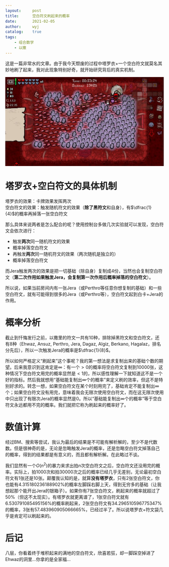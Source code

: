 ```yaml
---
layout:		post
title:		空白符文刷起来的概率
date:		2021-02-05
author:		wyj
catalog:	true
tags:
    - 组合数学
    - 以撒
---
```


这是一篇非常水的文章。由于我今天颓废的过程中塔罗衣+一个空白符文就莫名其妙地刷了起来，我对此现象特别好奇，就开始研究背后的真实机制。

![](/img/20210205/1.jpg)

# 塔罗衣+空白符文的具体机制

塔罗衣的效果：卡牌效果发挥两次  
空白符文的效果：触发随机符文的效果（**除了黑符文**和自身），有$\dfrac{1}{4}$的概率再掉落一张空白符文

那么具体来说两者是怎么配合的呢？使用控制台多做几次实验就可以发现，空白符文会依次进行：

- 触发**两次**同一随机符文的效果
- 概率掉落空白符文
- 再触发**两次**同一随机符文的效果（两次随机是独立的）
- 概率掉落空白符文

而Jera触发两次的效果是把一切基础（除自身）复制成$4$份，当然也会复制空白符文（**第二次作用如果触发Jera，会复制第一次作用后概率掉落的空白符文**）。

所以说，如果当前房间内有一张Jera（或Perthro等任意你想复制的基础）和一些空白符文，就有可能得到很多的Jera（或Perthro等），空白符文起到白卡+Jera的作用。

# 概率分析

截止到忏悔发行之前，以撒里的符文一共有$10$种，排除掉黑符文和空白符文，还有$8$种（Ehwaz, Ansuz, Perthro, Jera, Dagaz, Algiz, Berkano, Hagalaz，排名分先后），所以一次触发Jera的概率是$\dfrac{1}{8}$。

所以如何严格定义“刷起来”这个事呢？我的第一想法是求复制出来的基础个数的期望。后来我意识到这肯定是$\infty$：有一个$\gt 0$的概率将空白符文复制到$10000$张，这种情况下空白符文用完的概率显然是$\lt 1$的，所以感性理解一下就知道这不是一个好的指标。然后我就想用“基础能复制出$\infty$个的概率”来定义刷的效率，但这不是特别好求的。转念一想，如果空白符文在某个时刻用完了，基础肯定不能复制出$\infty$个；如果空白符文没有用完，意味着我会无限次使用空白符文，而在这无限次使用中只出现了有限次Jera的概率显然是$0$。所以“基础能复制出$\infty$个的概率”等于空白符文永远都用不完的概率。我们就把它称为刷起来的概率好了。

# 数值计算

经过BM、搜索等尝试，我认为最后的结果是不可能有解析解的，至少不是代数数。但是很神奇的是，无论是忽略触发Jera的概率，还是忽略空白符文掉落自己的概率，得到的结果都是有意义的，而且都有解析解。在此略过不谈。

我们显然有一个$O(n^2)$的暴力来求出拍$n$次空白符文之后，空白符文还没用完的概率。实际上，拍$1000$次和拍$30000$次之后的概率已经几乎无差别，无论最初空白符文有$1$张还是$10$张。颠覆我认知的是，就算**没有塔罗衣**，只有$2$张空白符文，你也能有$4.315180236188902\%$的概率左脚踩右脚上天，得到无穷多的基础（让我想起那个能开出Jera的银箱子）。如果你有$7$张空白符文，刷起来的概率就超过了50%（但这不太现实）。有塔罗衣就更离谱了，$1$张空白符文就有$6.530791085495156\%$的概率刷起来，$2$张空白符文有$34.296510596775347\%$的概率，$3$张有$57.483960905066665\%$，已经过半了。所以说塔罗衣+符文袋几乎是肯定可以刷起来的。

# 后记

八层，你看着终于堆积起来的满地的空白符文，欣喜若狂，却一脚踩空掉进了Ehwaz的洞里$\dots$你拿的是全家福$\dots$
